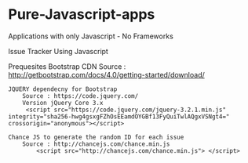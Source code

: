 # Pure-Javascript-apps
Applications with only Javascript - No Frameworks


Issue Tracker Using Javascript

Prequesites
	Bootstrap CDN
		Source : http://getbootstrap.com/docs/4.0/getting-started/download/
		<link rel="stylesheet" href="https://maxcdn.bootstrapcdn.com/bootstrap/4.0.0-beta/css/bootstrap.min.css" integrity="sha384-/Y6pD6FV/Vv2HJnA6t+vslU6fwYXjCFtcEpHbNJ0lyAFsXTsjBbfaDjzALeQsN6M" crossorigin="anonymous">
		<script src="https://maxcdn.bootstrapcdn.com/bootstrap/4.0.0-beta/js/bootstrap.min.js" integrity="sha384-h0AbiXch4ZDo7tp9hKZ4TsHbi047NrKGLO3SEJAg45jXxnGIfYzk4Si90RDIqNm1" crossorigin="anonymous"></script>

	JQUERY dependecny for Bootstrap	
		Source : https://code.jquery.com/
		Version jQuery Core 3.x
   		 <script src="https://code.jquery.com/jquery-3.2.1.min.js" integrity="sha256-hwg4gsxgFZhOsEEamdOYGBf13FyQuiTwlAQgxVSNgt4=" crossorigin="anonymous"></script>
	
	Chance JS to generate the random ID for each issue 
		Source : http://chancejs.com/chance.min.js
    		<script src="http://chancejs.com/chance.min.js"> </script>
